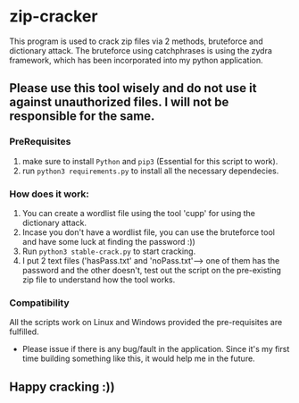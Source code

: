# zip-cracker

This program is used to crack zip files via 2 methods, bruteforce and dictionary attack. The bruteforce using catchphrases is using the zydra framework, which has been
incorporated into my python application.

## Please use this tool wisely and do not use it against unauthorized files. I will not be responsible for the same.

### PreRequisites
1. make sure to install `Python` and `pip3` (Essential for this script to work).
2. run `python3 requirements.py` to install all the necessary dependecies.

### How does it work:
1. You can create a wordlist file using the tool 'cupp' for using the dictionary attack.
2. Incase you don't have a wordlist file, you can use the bruteforce tool and have some luck at finding the password :))
3. Run `python3 stable-crack.py` to start cracking.
4. I put 2 text files ('hasPass.txt' and 'noPass.txt'--> one of them has the password and the other doesn't, test out the script on the pre-existing zip file to understand how the tool works.

### Compatibility
All the scripts work on Linux and Windows provided the pre-requisites are fulfilled.

- Please issue if there is any bug/fault in the application. Since it's my first time building something like this, it would help me in the future.

## Happy cracking :))
